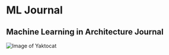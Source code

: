 # ML Journal

## Machine Learning in Architecture Journal

![Image of Yaktocat](https://octodex.github.com/images/yaktocat.png)

